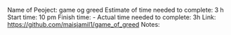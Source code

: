 Name of Peoject: game og greed
Estimate of time needed to complete: 3 h
Start time: 10 pm
Finish time: -
Actual time needed to complete: 3h
Link: https://github.com/maisjamil1/game_of_greed
Notes:
